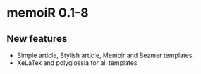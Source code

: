 # memoiR 0.1-8

## New features

* Simple article, Stylish article, Memoir and Beamer templates.
* XeLaTex and polyglossia for all templates
